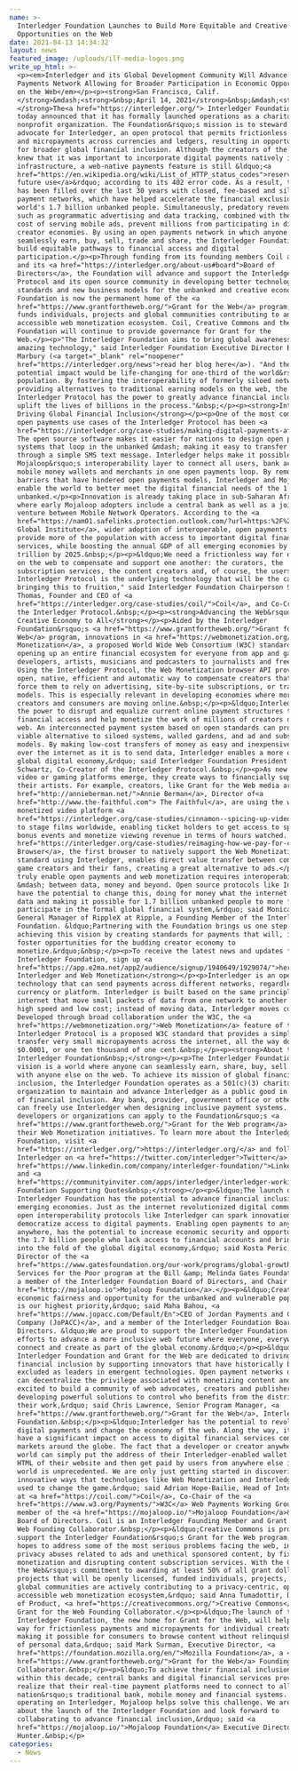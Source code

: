 ```yaml
---
name: >-
  Interledger Foundation Launches to Build More Equitable and Creative
  Opportunities on the Web
date: 2021-04-13 14:34:32
layout: news
featured_image: /uploads/ilf-media-logos.png
write_up_html: >-
  <p><em>Interledger and its Global Development Community Will Advance an Open
  Payments Network Allowing for Broader Participation in Economic Opportunities
  on the Web</em></p><p><strong>San Francisco, Calif.
  </strong>&mdash;<strong>&nbsp;April 14, 2021</strong>&nbsp;&mdash;<strong>
  </strong>The<a href="https://interledger.org/"> Interledger Foundation</a>
  today announced that it has formally launched operations as a charitable
  nonprofit organization. The Foundation&rsquo;s mission is to steward and
  advocate for Interledger, an open protocol that permits frictionless payments
  and micropayments across currencies and ledgers, resulting in opportunities
  for broader global financial inclusion. Although the creators of the internet
  knew that it was important to incorporate digital payments natively into its
  infrastructure, a web-native payments feature is still &ldquo;<a
  href="https://en.wikipedia.org/wiki/List_of_HTTP_status_codes">reserved for
  future use</a>&rdquo; according to its 402 error code. As a result, the gap
  has been filled over the last 30 years with closed, fee-based and siloed
  payment networks, which have helped accelerate the financial exclusion of the
  world's 1.7 billion unbanked people. Simultaneously, predatory revenue models
  such as programmatic advertising and data tracking, combined with the high
  cost of serving mobile ads, prevent millions from participating in digital
  creator economies. By using an open payments network in which anyone can
  seamlessly earn, buy, sell, trade and share, the Interledger Foundation will
  build equitable pathways to financial access and digital
  participation.</p><p>Through funding from its founding members Coil and Ripple
  and its <a href="https://interledger.org/about-us#board">Board of
  Directors</a>, the Foundation will advance and support the Interledger
  Protocol and its open source community in developing better technological
  standards and new business models for the unbanked and creative economy. The
  Foundation is now the permanent home of the <a
  href="https://www.grantfortheweb.org/">Grant for the Web</a> program, which
  funds individuals, projects and global communities contributing to an open and
  accessible web monetization ecosystem. Coil, Creative Commons and the Mozilla
  Foundation will continue to provide governance for Grant for the
  Web.</p><p>"The Interledger Foundation aims to bring global awareness to this
  amazing technology," said Interledger Foundation Executive Director Briana
  Marbury (<a target="_blank" rel="noopener"
  href="https://interledger.org/news">read her blog here</a>). "And the
  potential impact would be life-changing for one-third of the world&rsquo;s
  population. By fostering the interoperability of formerly siloed networks and
  providing alternatives to traditional earning models on the web, the
  Interledger Protocol has the power to greatly advance financial inclusion and
  uplift the lives of billions in the process."&nbsp;</p><p><strong>Interledger:
  Driving Global Financial Inclusion</strong></p><p>One of the most compelling
  open payments use cases of the Interledger Protocol has been <a
  href="https://interledger.org/case-studies/making-digital-payments-affordable-and-simple-for-everyone-everywhere/">Mojaloop</a>.
  The open source software makes it easier for nations to design open payments
  systems that loop in the unbanked &mdash; making it easy to transfer money
  through a simple SMS text message. Interledger helps make it possible for
  Mojaloop&rsquo;s interoperability layer to connect all users, bank accounts,
  mobile money wallets and merchants in one open payments loop. By removing the
  barriers that have hindered open payments models, Interledger and Mojaloop
  enable the world to better meet the digital financial needs of the 1.7 billion
  unbanked.</p><p>Innovation is already taking place in sub-Saharan Africa,
  where early Mojaloop adopters include a central bank as well as a joint
  venture between Mobile Network Operators. According to the <a
  href="https://nam01.safelinks.protection.outlook.com/?url=https:%2F%2Fwww.mckinsey.com%2F~%2Fmedia%2FMcKinsey%2FFeatured%2520Insights%2FEmployment%2520and%2520Growth%2FHow%2520digital%2520finance%2520could%2520boost%2520growth%2520in%2520emerging%2520economies%2FMGI-Digital-Finance-For-All-Executive-summary-September-2016.ashx&amp;data=02%7C01%7CAmy.Enright%40gatesfoundation.org%7C7c96b78e14914c1334fa08d7e8a85e47%7C296b38384bd5496cbd4bf456ea743b74%7C0%7C0%7C637233682142813128&amp;sdata=Q1oP2MLVQwGZ%2Fbhp9t%2FKr%2FPftwWdbGsgQYVtozllazY%3D&amp;reserved=0">McKinsey
  Global Institute</a>, wider adoption of interoperable, open payments could
  provide more of the population with access to important digital financial
  services, while boosting the annual GDP of all emerging economies by $3.7
  trillion by 2025.&nbsp;</p><p>&ldquo;We need a frictionless way for everybody
  on the web to compensate and support one another: the curators, the
  subscription services, the content creators and, of course, the users. The
  Interledger Protocol is the underlying technology that will be the catalyst in
  bringing this to fruition," said Interledger Foundation Chairperson Stefan
  Thomas, Founder and CEO of <a
  href="https://interledger.org/case-studies/coil/">Coil</a>, and Co-Creator of
  the Interledger Protocol.&nbsp;</p><p><strong>Advancing the Web&rsquo;s
  Creative Economy to All</strong></p><p>Aided by the Interledger
  Foundation&rsquo;s <a href="https://www.grantfortheweb.org/">Grant for the
  Web</a> program, innovations in <a href="https://webmonetization.org/">Web
  Monetization</a>, a proposed World Wide Web Consortium (W3C) standard, are
  opening up an entire financial ecosystem for everyone from app and game
  developers, artists, musicians and podcasters to journalists and freelancers.
  Using the Interledger Protocol, the Web Monetization browser API provides an
  open, native, efficient and automatic way to compensate creators that does not
  force them to rely on advertising, site-by-site subscriptions, or tracking
  models. This is especially relevant in developing economies where more content
  creators and consumers are moving online.&nbsp;</p><p>&ldquo;Interledger has
  the power to disrupt and equalize current online payment structures to expand
  financial access and help monetize the work of millions of creators on the
  web. An interconnected payment system based on open standards can provide a
  viable alternative to siloed systems, walled gardens, and ad and subscription
  models. By making low-cost transfers of money as easy and inexpensive to send
  over the internet as it is to send data, Interledger enables a more open
  global digital economy,&rdquo; said Interledger Foundation President Evan
  Schwartz, Co-Creator of the Interledger Protocol.&nbsp;</p><p>As new content,
  video or gaming platforms emerge, they create ways to financially support
  their artists. For example, creators, like Grant for the Web media artist <a
  href="http://annieberman.net/">Annie Berman</a>, Director of<a
  href="http://www.the-faithful.com"> The Faithful</a>, are using the web
  monetized video platform <a
  href="https://interledger.org/case-studies/cinnamon--spicing-up-video-creation-sharing-and-monetizing/">Cinnamon</a>
  to stage films worldwide, enabling ticket holders to get access to special
  bonus events and monetize viewing revenue in terms of hours watched. The <a
  href="https://interledger.org/case-studies/reimaging-how-we-pay-for-content-and-apps/">Puma
  Browser</a>, the first browser to natively support the Web Monetization
  standard using Interledger, enables direct value transfer between content and
  game creators and their fans, creating a great alternative to ads.</p><p>"To
  truly enable open payments and web monetization requires interoperability
  &mdash; between data, money and beyond. Open source protocols like Interledger
  have the potential to change this, doing for money what the internet did for
  data and making it possible for 1.7 billion unbanked people to more fully
  participate in the formal global financial system,&rdquo; said Monica Long,
  General Manager of RippleX at Ripple, a Founding Member of the Interledger
  Foundation. &ldquo;Partnering with the Foundation brings us one step closer to
  achieving this vision by creating standards for payments that will, in turn,
  foster opportunities for the budding creator economy to
  monetize.&rdquo;&nbsp;</p><p>To receive the latest news and updates from the
  Interledger Foundation, sign up <a
  href="https://app.e2ma.net/app2/audience/signup/1940649/1929074/">here</a>.</p><p><strong>About
  Interledger and Web Monetization</strong></p><p>Interledger is an open source
  technology that can send payments across different networks, regardless of
  currency or platform. Interledger is built based on the same principles of the
  internet that move small packets of data from one network to another at a very
  high speed and low cost; instead of moving data, Interledger moves currency.
  Developed through broad collaboration under the W3C, the <a
  href="https://webmonetization.org/">Web Monetization</a> feature of the
  Interledger Protocol is a proposed W3C standard that provides a simple way to
  transfer very small micropayments across the internet, all the way down to
  $0.0001, or one ten thousand of one cent.&nbsp;</p><p><strong>About the
  Interledger Foundation&nbsp;</strong></p><p>The Interledger Foundation&rsquo;s
  vision is a world where anyone can seamlessly earn, share, buy, sell and trade
  with anyone else on the web. To achieve its mission of global financial
  inclusion, the Interledger Foundation operates as a 501(c)(3) charitable
  organization to maintain and advance Interledger as a public good in service
  of financial inclusion. Any bank, provider, government office or other entity
  can freely use Interledger when designing inclusive payment systems. Creators,
  developers or organizations can apply to the Foundation&rsquo;s <a
  href="https://www.grantfortheweb.org/">Grant for the Web program</a> to fund
  their Web Monetization initiatives. To learn more about the Interledger
  Foundation, visit <a
  href="https://interledger.org/">https://interledger.org/</a> and follow
  Interledger on <a href="https://twitter.com/interledger">Twitter</a>, <a
  href="https://www.linkedin.com/company/interledger-foundation/">LinkedIn</a>
  and <a
  href="https://communityinviter.com/apps/interledger/interledger-working-groups-slack">Slack</a>.</p><p><strong>Interledger
  Foundation Supporting Quotes&nbsp;</strong></p><p>&ldquo;The launch of the
  Interledger Foundation has the potential to advance financial inclusion in
  emerging economies. Just as the internet revolutionized digital communication,
  open interoperability protocols like Interledger can spark innovation and
  democratize access to digital payments. Enabling open payments to anyone,
  anywhere, has the potential to increase economic security and opportunity for
  the 1.7 billion people who lack access to financial accounts and bring them
  into the fold of the global digital economy,&rdquo; said Kosta Peric, Deputy
  Director of the <a
  href="https://www.gatesfoundation.org/our-work/programs/global-growth-and-opportunity/financial-services-for-the-poor">Financial
  Services for the Poor program at the Bill &amp; Melinda Gates Foundation</a>,
  a member of the Interledger Foundation Board of Directors, and Chair of the <a
  href="http://mojaloop.io">Mojaloop Foundation</a>.</p><p>&ldquo;Creating
  economic fairness and opportunity for the unbanked and vulnerable populations
  is our highest priority,&rdquo; said Maha Bahou, <a
  href="https://www.jopacc.com/Default/En">CEO of Jordan Payments and Clearing
  Company (JoPACC)</a>, and a member of the Interledger Foundation Board of
  Directors. &ldquo;We are proud to support the Interledger Foundation and its
  efforts to advance a more inclusive web future where everyone, everywhere can
  connect and create as part of the global economy.&rdquo;</p><p>&ldquo;The
  Interledger Foundation and Grant for the Web are dedicated to driving
  financial inclusion by supporting innovators that have historically been
  excluded as leaders in emergent technologies. Open payment networks on the web
  can decentralize the privilege associated with monetizing content and we are
  excited to build a community of web advocates, creators and publishers who are
  developing powerful solutions to control who benefits from the distribution of
  their work,&rdquo; said Chris Lawrence, Senior Program Manager, <a
  href="https://www.grantfortheweb.org/">Grant for the Web</a>, Interledger
  Foundation.&nbsp;</p><p>&ldquo;Interledger has the potential to revolutionize
  digital payments and change the economy of the web. Along the way, it will
  have a significant impact on access to digital financial services connecting
  markets around the globe. The fact that a developer or creator anywhere in the
  world can simply put the address of their Interledger-enabled wallet into the
  HTML of their website and then get paid by users from anywhere else in the
  world is unprecedented. We are only just getting started in discovering the
  innovative ways that technologies like Web Monetization and Interledger can be
  used to change the game.&rdquo; said Adrian Hope-Bailie, Head of Interledger
  at <a href="https://coil.com/">Coil</a>, Co-Chair of the <a
  href="https://www.w3.org/Payments/">W3C</a> Web Payments Working Group, and
  member of the <a href="https://mojaloop.io/">Mojaloop Foundation</a>&rsquo;s
  Board of Directors. Coil is an Interledger Founding Member and Grant for the
  Web Founding Collaborator.&nbsp;</p><p>&ldquo;Creative Commons is proud to
  support the Interledger Foundation&rsquo;s Grant for the Web program, which
  hopes to address some of the most serious problems facing the web, including
  privacy abuses related to ads and unethical sponsored content, by fixing web
  monetization and disrupting content subscription services. With the Grant for
  the Web&rsquo;s commitment to awarding at least 50% of all grant dollars to
  projects that will be openly licensed, funded individuals, projects, and
  global communities are actively contributing to a privacy-centric, open, and
  accessible web monetization ecosystem,&rdquo; said Anna Tumadottir, Director
  of Product, <a href="https://creativecommons.org/">Creative Commons</a>, a
  Grant for the Web Founding Collaborator.</p><p>&ldquo;The launch of the
  Interledger Foundation, the new home for Grant for the Web, will help pave the
  way for frictionless payments and micropayments for individual creators while
  making it possible for consumers to browse content without relinquishing reams
  of personal data,&rdquo; said Mark Surman, Executive Director, <a
  href="https://foundation.mozilla.org/en/">Mozilla Foundation</a>, a <a
  href="https://www.grantfortheweb.org/">Grant for the Web</a> Founding
  Collaborator.&nbsp;</p><p>&ldquo;To achieve their financial inclusion goals
  within this decade, central banks and digital financial services providers
  realize that their real-time payment platforms need to connect to all of their
  nation&rsquo;s traditional bank, mobile money and financial systems. By
  operating on Interledger, Mojaloop helps solve this challenge. We are excited
  about the launch of the Interledger Foundation and look forward to
  collaborating to advance financial inclusion,&rdquo; said <a
  href="https://mojaloop.io/">Mojaloop Foundation</a> Executive Director Paula
  Hunter.&nbsp;</p>
categories:
  - News
---
```

